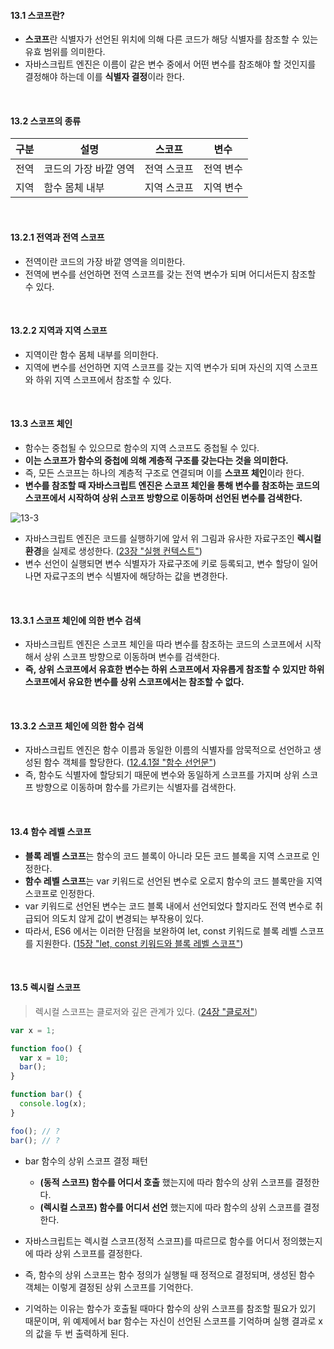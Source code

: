 #### 13.1 스코프란?
- **스코프**란 식별자가 선언된 위치에 의해 다른 코드가 해당 식별자를 참조할 수 있는 유효 범위를 의미한다.
- 자바스크립트 엔진은 이름이 같은 변수 중에서 어떤 변수를 참조해야 할 것인지를 결정해야 하는데 이를 **식별자 결정**이라 한다.

<br />

#### 13.2 스코프의 종류
| 구분 | 설명           | 스코프    | 변수    |
|----|--------------|--------|-------|
| 전역 | 코드의 가장 바깥 영역 | 전역 스코프 | 전역 변수 |
| 지역 | 함수 몸체 내부     | 지역 스코프 | 지역 변수 |

<br >

#### 13.2.1 전역과 전역 스코프
- 전역이란 코드의 가장 바깥 영역을 의미한다.
- 전역에 변수를 선언하면 전역 스코프를 갖는 전역 변수가 되며 어디서든지 참조할 수 있다.

<br />

#### 13.2.2 지역과 지역 스코프
- 지역이란 함수 몸체 내부를 의미한다.
- 지역에 변수를 선언하면 지역 스코프를 갖는 지역 변수가 되며 자신의 지역 스코프와 하위 지역 스코프에서 참조할 수 있다.

<br />

#### 13.3 스코프 체인
- 함수는 중첩될 수 있으므로 함수의 지역 스코프도 중첩될 수 있다.
- **이는 스코프가 함수의 중첩에 의해 계층적 구조를 갖는다는 것을 의미한다.**
- 즉, 모든 스코프는 하나의 계층적 구조로 연결되며 이를 **스코프 체인**이라 한다.
- **변수를 참조할 때 자바스크립트 엔진은 스코프 체인을 통해 변수를 참조하는 코드의 스코프에서 시작하여 상위 스코프 방향으로 이동하며 선언된 변수를 검색한다.**

![13-3](https://github.com/user-attachments/assets/af7ced48-060d-40ed-a220-d0dca8e60d6f)

- 자바스크립트 엔진은 코드를 실행하기에 앞서 위 그림과 유사한 자료구조인 **렉시컬 환경**을 실제로 생성한다. ([23장 "실행 컨텍스트"](URL))
- 변수 선언이 실행되면 변수 식별자가 자료구조에 키로 등록되고, 변수 할당이 일어나면 자료구조의 변수 식별자에 해당하는 값을 변경한다.

<br />

#### 13.3.1 스코프 체인에 의한 변수 검색
- 자바스크립트 엔진은 스코프 체인을 따라 변수를 참조하는 코드의 스코프에서 시작해서 상위 스코프 방향으로 이동하며 변수를 검색한다.
- **즉, 상위 스코프에서 유효한 변수는 하위 스코프에서 자유롭게 참조할 수 있지만 하위 스코프에서 유요한 변수를 상위 스코프에서는 참조할 수 없다.**

<br />

#### 13.3.2 스코프 체인에 의한 함수 검색
- 자바스크립트 엔진은 함수 이름과 동일한 이름의 식별자를 암묵적으로 선언하고 생성된 함수 객체를 할당한다. ([12.4.1절 "함수 선언문"](https://github.com/darkmyu/note/tree/main/01_%EB%AA%A8%EB%8D%98_%EC%9E%90%EB%B0%94%EC%8A%A4%ED%81%AC%EB%A6%BD%ED%8A%B8_Deep_Dive/CH_12_%ED%95%A8%EC%88%98#1241-%ED%95%A8%EC%88%98-%EC%84%A0%EC%96%B8%EB%AC%B8))
- 즉, 함수도 식별자에 할당되기 때문에 변수와 동일하게 스코프를 가지며 상위 스코프 방향으로 이동하며 함수를 가르키는 식별자를 검색한다. 

<br />

#### 13.4 함수 레벨 스코프
- **블록 레벨 스코프**는 함수의 코드 블록이 아니라 모든 코드 블록을 지역 스코프로 인정한다.
- **함수 레벨 스코프**는 var 키워드로 선언된 변수로 오로지 함수의 코드 블록만을 지역 스코프로 인정한다.
- var 키워드로 선언된 변수는 코드 블록 내에서 선언되었다 할지라도 전역 변수로 취급되어 의도치 않게 값이 변경되는 부작용이 있다.
- 따라서, ES6 에서는 이러한 단점을 보완하여 let, const 키워드로 블록 레벨 스코프를 지원한다. ([15장 "let, const 키워드와 블록 레벨 스코프"](URL))

<br />

#### 13.5 렉시컬 스코프
> 렉시컬 스코프는 클로저와 깊은 관계가 있다. ([24장 "클로저"](URL))
```js
var x = 1;

function foo() {
  var x = 10;
  bar();
}

function bar() {
  console.log(x);
}

foo(); // ?
bar(); // ?
```

- bar 함수의 상위 스코프 결정 패턴
  - **(동적 스코프) 함수를 어디서 호출** 했는지에 따라 함수의 상위 스코프를 결정한다.
  - **(렉시컬 스코프) 함수를 어디서 선언** 했는지에 따라 함수의 상위 스코프를 결정한다.


- 자바스크립트는 렉시컬 스코프(정적 스코프)를 따르므로 함수를 어디서 정의했는지에 따라 상위 스코프를 결정한다.
- 즉, 함수의 상위 스코프는 함수 정의가 실행될 때 정적으로 결정되며, 생성된 함수 객체는 이렇게 결정된 상위 스코프를 기억한다.
- 기억하는 이유는 함수가 호출될 때마다 함수의 상위 스코프를 참조할 필요가 있기 때문이며, 위 예제에서 bar 함수는 자신이 선언된 스코프를 기억하며 실행 결과로 x 의 값을 두 번 출력하게 된다.

